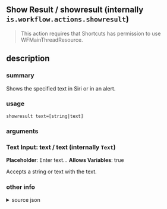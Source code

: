
## Show Result / showresult (internally `is.workflow.actions.showresult`)


> This action requires that Shortcuts has permission to use WFMainThreadResource.


## description
### summary
Shows the specified text in Siri or in an alert.


### usage
`showresult text=[string|text]`

### arguments
### Text Input: text / text (internally `Text`)
**Placeholder**: Enter text...
**Allows Variables**: true


Accepts a string 
or text
with the text.

### other info

<details><summary>source json</summary>
```json
{
	"ActionClass": "WFShowResultAction",
	"ActionKeywords": [
		"text",
		"such text",
		"very speech",
		"much words",
		"so wow",
		"string"
	],
	"Category": "Scripting",
	"Description": {
		"DescriptionSummary": "Shows the specified text in Siri or in an alert."
	},
	"IconName": "Scripting",
	"InputPassthrough": true,
	"Name": "Show Result",
	"Parameters": [
		{
			"Class": "WFTextInputParameter",
			"DefaultValue": "",
			"Key": "Text",
			"Multiline": true,
			"Placeholder": "Enter text..."
		}
	],
	"RequiredResources": [
		"WFMainThreadResource"
	]
}
```
</details>
